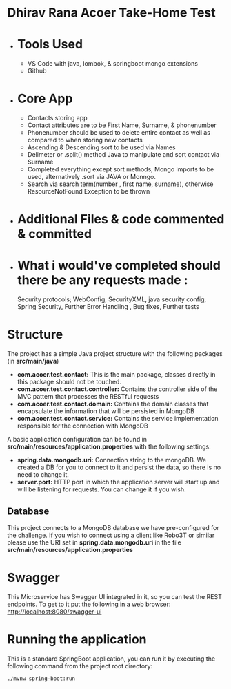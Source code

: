 # Dhirav Rana Acoer Take-Home Test

- # Tools Used
    - VS Code with java, lombok, & springboot mongo extensions
    - Github

- # Core App
    - Contacts storing app
    - Contact attributes are to be First Name, Surname, & phonenumber
    - Phonenumber should be used to delete entire contact as well as compared to when storing new contacts
    - Ascending & Descending sort to be used via Names
    - Delimeter or .split() method Java to manipulate and sort contact via Surname
    - Completed everything except sort methods, Mongo imports to be used, alternatively .sort via JAVA or Monngo. 
    - Search via search term(number , first name, surname), otherwise ResourceNotFound Exception to be thrown

- # Additional Files & code commented & committed
- # What i would've completed should there be any requests made : 
    Security protocols; WebConfig, SecurityXML, java security config, Spring Security, Further Error Handling
    , Bug fixes, Further tests

# Structure

The project has a simple Java project structure with the following packages (in **src/main/java**)

* **com.acoer.test.contact:** This is the main package, classes directly in this package should not be touched.
* **com.acoer.test.contact.controller:** Contains the controller side of the MVC pattern that processes  the RESTful requests
* **com.acoer.test.contact.domain:** Contains the domain classes that encapsulate the information that will be persisted in MongoDB
* **com.acoer.test.contact.service:** Contains the service implementation responsible for the connection with MongoDB

A basic application configuration can be found in **src/main/resources/application.properties** with the following settings:

* **spring.data.mongodb.uri:** Connection string to the mongoDB. We created a DB for you to connect to it and persist the data, so there is no need to change it.
* **server.port:** HTTP port in which the application server will start up and will be listening for requests. You can change it if you wish.

## Database

This project connects to a MongoDB database we have pre-configured for the challenge. If you wish to connect using a client like Robo3T or similar please use the URI set in **spring.data.mongodb.uri** in the file **src/main/resources/application.properties**

# Swagger

This Microservice has Swagger UI integrated in it, so you can test the REST endpoints. To get to it put the following in a web browser: [http://localhost:8080/swagger-ui](http://localhost:8080/swagger-ui)

# Running the application

This is a standard SpringBoot application, you can run it by executing the following command from the project root directory:

```
./mvnw spring-boot:run
```

